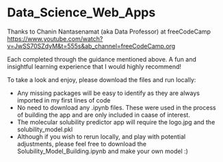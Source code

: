 # Data_Science_Web_Apps

Thanks to Chanin Nantasenamat (aka Data Professor) at freeCodeCamp https://www.youtube.com/watch?v=JwSS70SZdyM&t=555s&ab_channel=freeCodeCamp.org

Each completed through the guidance mentioned above. A fun and insightful learning experience that I would highly recommend!

To take a look and enjoy, please download the files and run locally:
- Any missing packages will be easy to identify as they are always imported in my first lines of code
- No need to download any .ipynb files. These were used in the process of building the app and are only included in caase of interest.
- The molecular solubility predictor app will require the logo.jpg and the solubility_model.pkl
- Although if you wish to rerun locally, and play with potential adjustments, please feel free to download the Solubility_Model_Building.ipynb and make your own model :)
